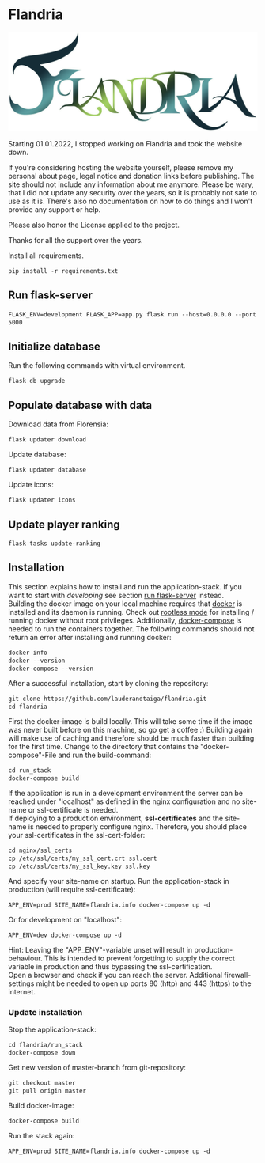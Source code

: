 # Flandria
![](/webapp/static/assets/logo.png?raw=True)


Starting 01.01.2022, I stopped working on Flandria and took the website down.

If you're considering hosting the website yourself, please remove my personal about page, legal notice and donation links before publishing. The site should not include any information about me anymore.
Please be wary, that I did not update any security over the years, so it is probably not safe to use as it is.
There's also no documentation on how to do things and I won't provide any support or help.

Please also honor the License applied to the project.

Thanks for all the support over the years.

Install all requirements.
```commandline
pip install -r requirements.txt
```

## Run flask-server ####
```commandline
FLASK_ENV=development FLASK_APP=app.py flask run --host=0.0.0.0 --port 5000
```

## Initialize database
Run the following commands with virtual environment.
```commandline
flask db upgrade
```

## Populate database with data
Download data from Florensia:
```commandline
flask updater download
```
Update database:
```commandline
flask updater database
```
Update icons:
```commandline
flask updater icons
```

## Update player ranking
```commandline
flask tasks update-ranking
```

## Installation ##
This section explains how to install and run the application-stack. If you want to start with _developing_ see section
[run flask-server](#run-flask-server) instead.</br>
Building the docker image on your local machine requires that [docker](https://docs.docker.com/get-docker/) is installed
and its daemon is running. Check out [rootless mode](https://docs.docker.com/engine/security/rootless/#install)
for installing / running docker without root privileges. Additionally,
[docker-compose](https://docs.docker.com/compose/install/) is needed to run the containers together. The following
commands should not return an error after installing and running docker:
```commandline
docker info
docker --version
docker-compose --version
```
After a successful installation, start by cloning the repository:
```commandline
git clone https://github.com/lauderandtaiga/flandria.git
cd flandria
```
First the docker-image is build locally. This will take some time if the image was never built before on this machine,
so go get a coffee :) Building again will make use of caching and therefore should be much faster than building for the
first time.
Change to the directory that contains the "docker-compose"-File and run the
build-command:
```commandline
cd run_stack
docker-compose build
```
If the application is run in a development environment the server can be reached under "localhost" as defined in the
nginx configuration and no site-name or ssl-certificate is needed.</br>
If deploying to a production environment, **ssl-certificates** and the site-name is needed to properly configure nginx.
Therefore, you should place your ssl-certificates in the ssl-cert-folder:
```commandline
cd nginx/ssl_certs
cp /etc/ssl/certs/my_ssl_cert.crt ssl.cert
cp /etc/ssl/certs/my_ssl_key.key ssl.key
```
And specify your site-name on startup. Run the application-stack in production (will require ssl-certificate):
```commandline
APP_ENV=prod SITE_NAME=flandria.info docker-compose up -d
```
Or for development on "localhost":
```commandline
APP_ENV=dev docker-compose up -d
```
Hint: Leaving the "APP_ENV"-variable unset will result in production-behaviour. This is intended to prevent forgetting
to supply the correct variable in production and thus bypassing the ssl-certification.</br>
Open a browser and check if you can reach the server. Additional firewall-settings might be needed to open up ports
80 (http) and 443 (https) to the internet.

### Update installation ###
Stop the application-stack:
```commandline
cd flandria/run_stack
docker-compose down
```
Get new version of master-branch from git-repository:
```commandline
git checkout master
git pull origin master
```
Build docker-image:
```commandline
docker-compose build
```
Run the stack again:
```commandline
APP_ENV=prod SITE_NAME=flandria.info docker-compose up -d
```